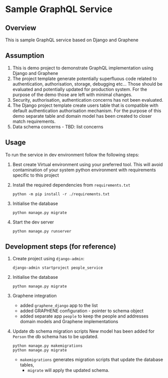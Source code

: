 Sample GraphQL Service
======================

Overview
--------
This is sample GraphQL service based on Django and Graphene

Assumption
----------

1. This is demo project to demonstrate GraphQL implementation using Django and Graphene
2. The project template generate potentially superfluous code related to authentication, authorisation, storage,
   debugging etc... Those should be evaluated and potentially updated for production system. For the purpose of the demo
   those are left with minimal changes.
3. Security, authorisation, authentication concerns has not been evaluated.
4. The Django project template create users table that is compatible with default authentication authorisation
   mechanism. For the purpose of this demo separate table and domain model has been created to closer match
   requirements.
5. Data schema concerns - TBD: list concerns 

Usage
------
To run the service in dev environment follow the following steps:

1. Best create Virtual environment using your preferred tool. This will avoid contamination of your system python
   environment with requirements specific to this project
2. Install the required dependencies from `requirements.txt`
   
   ```shell
   python -m pip install -r ./requirements.txt 
   ```

3. Initialise the database

   ```shell
   python manage.py migrate
   ```
4. Start the dev server

   ```shell
   python manage.py runserver
   ```

Development steps (for reference)
-------------------------------

1. Create project using `django-admin`:

   ```shell
   django-admin startproject people_service
   ```

2. Initialise the database

   ```shell
   python manage.py migrate
   ```

3. Graphene integration

   * added `graphene_django` app to the list
   * added GRAPHENE configuration - pointer to schema object
   * added separate app `people` to keep the people and addresses domain models and Graphene implementations

4. Update db schema migration scripts
   New model has been added for `Person` the db schema has to be updated.

   ```shell
   python manage.py makemigrations
   python manage.py migrate
   ```
   
   * `makemigrations` generates migration scripts that update the database tables,
     * `migrate` will apply the updated schema.
